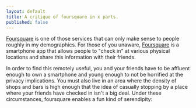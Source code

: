 ```yaml
---
layout: default
title: A critique of foursquare in x parts.
published: false
---
```


[Foursquare](http://www.foursquare.com) is one of those services that can only make sense to people roughly in my demographics. For those of you unaware, [Foursquare](http://www.foursquare.com) is a smartphone app that allows people to "check in" at various physical locations and share this information with their friends.

In order to find this remotely useful, you and your friends have to be affluent enough to own a smartphone and young enough to not be horrified at the privacy implications. You must also live in an area where the density of shops and bars is high enough that the idea of casually stopping by a place where your friends have checked in isn't a big deal. Under these circumstances, foursquare enables a fun kind of serendipity: 
